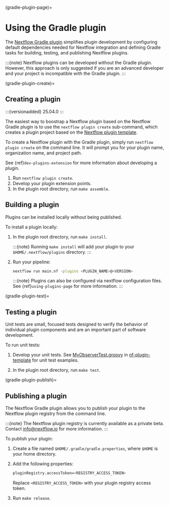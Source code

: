 (gradle-plugin-page)=

# Using the Gradle plugin

The [Nextflow Gradle plugin](https://github.com/nextflow-io/nextflow-plugin-gradle) simplifies plugin development by configuring default dependencies needed for Nextflow integration and defining Gradle tasks for building, testing, and publishing Nextflow plugins.

:::{note}
Nextflow plugins can be developed without the Gradle plugin. However, this approach is only suggested if you are an advanced developer and your project is incompatible with the Gradle plugin.
:::

(gradle-plugin-create)=

## Creating a plugin

:::{versionadded} 25.04.0
:::

The easiest way to boostrap a Nextflow plugin based on the Nextflow Gradle plugin is to use the `nextflow plugin create` sub-command, which creates a plugin project based on the [Nextflow plugin template](https://github.com/nextflow-io/nf-plugin-template/).

To create a Nextflow plugin with the Gradle plugin, simply run `nextflow plugin create` on the command line. It will prompt you for your plugin name, organization name, and project path.

See {ref}`dev-plugins-extension` for more information about developing a plugin.

1. Run `nextflow plugin create`. 
2. Develop your plugin extension points. 
3. In the plugin root directory, run `make assemble`.

## Building a plugin

Plugins can be installed locally without being published.

To install a plugin locally:

1. In the plugin root directory, run `make install`.

    :::{note}
    Running `make install` will add your plugin to your `$HOME/.nextflow/plugins` directory.
    :::

2. Run your pipeline:

    ```bash
    nextflow run main.nf -plugins <PLUGIN_NAME>@<VERSION>
    ```

    :::{note}
    Plugins can also be configured via nextflow configuration files. See {ref}`using-plugins-page` for more information.
    :::

(gradle-plugin-test)=

## Testing a plugin

Unit tests are small, focused tests designed to verify the behavior of individual plugin components and are an important part of software development.

To run unit tests:

1. Develop your unit tests. See [MyObserverTest.groovy](https://github.com/nextflow-io/nf-plugin-template/blob/main/src/test/groovy/acme/plugin/MyObserverTest.groovy) in [nf-plugin-template](https://github.com/nextflow-io/nf-plugin-template) for unit test examples.

2. In the plugin root directory, run `make test`.

(gradle-plugin-publish)=

## Publishing a plugin

The Nextflow Gradle plugin allows you to publish your plugin to the Nextflow plugin registry from the command line.

:::{note}
The Nextflow plugin registry is currently available as a private beta. Contact [info@nextflow.io](mailto:info@nextflow.io) for more information.
:::

To publish your plugin:

1. Create a file named `$HOME/.gradle/gradle.properties`, where `$HOME` is your home directory.

2. Add the following properties:

    ```bash
    pluginRegistry.accessToken=<REGISTRY_ACCESS_TOKEN>
    ```

    Replace `<REGISTRY_ACCESS_TOKEN>` with your plugin registry access token.

3. Run `make release`.
